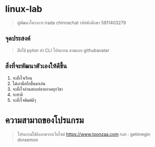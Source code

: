 # linux-lab
> ผู้พัฒนาโครงการ irada chinnachat
> รหัสนักศึกษา 5811403279
## จุดประสงค์
> ฝึกใช้ pyton ทำ CLI โปรแกรม ตามแบบ githubavatar

## สิ่งที่จะพัฒนาตัวเองให้ดีขึ้น

1. จะตั้งใจเรียน
2. ไม่เอามือถือขึ้นมาเล่น
3. จะตั้งใจอ่านสอบปลายภาคทุกวิชา
4. จะทำดี
5. จะตั้งใจพิมพ์ดีๆ

# ความสามาถของโปรแกรม
>โปรแกรมใช้ดึงภาพจากเว็บไซต์ https://www.toonzaa.com
>run : getimegin doraemon


